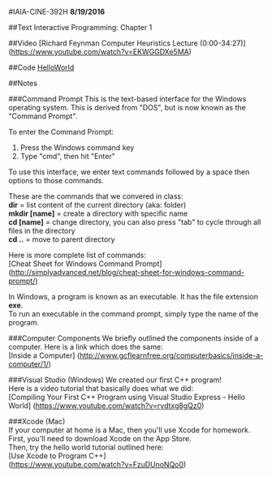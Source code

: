 #IAIA-CINE-392H
**8/19/2016**

##Text
Interactive Programming: Chapter 1   
  
##Video
[Richard Feynman Computer Heuristics Lecture (0:00-34:27)]      
(https://www.youtube.com/watch?v=EKWGGDXe5MA)  

##Code
[HelloWorld](../c++/001_HelloWorld/Source.cpp)

##Notes

###Command Prompt
This is the text-based interface for the Windows operating system. This is derived from "DOS", but is now known as the "Command Prompt".  

To enter the Command Prompt:  
1. Press the Windows command key   
2. Type "cmd", then hit "Enter"  

To use this interface, we enter text commands followed by a space then options to those commands.  

These are the commands that we convered in class:  
**dir** = list content of the current directory (aka: folder)  
**mkdir [name]** = create a directory with specific name  
**cd [name]** = change directory, you can also press "tab" to cycle through all files in the directory  
**cd ..** = move to parent directory

Here is more complete list of commands:  
[Cheat Sheet for Windows Command Prompt]
(http://simplyadvanced.net/blog/cheat-sheet-for-windows-command-prompt/)

In Windows, a program is known as an executable. It has the file extension **exe**.  
To run an executable in the command prompt, simply type the name of the program.  

###Computer Components
We briefly outlined the components inside of a computer. Here is a link which does the same:  
[Inside a Computer]
(http://www.gcflearnfree.org/computerbasics/inside-a-computer/1/)   

###Visual Studio (Windows)
We created our first C++ program!  
Here is a video tutorial that basically does what we did:  
[Compiling Your First C++ Program using Visual Studio Express - Hello World]
(https://www.youtube.com/watch?v=rydtxg8gQz0)

###Xcode (Mac)  
If your computer at home is a Mac, then you'll use Xcode for homework.  
First, you'll need to download Xcode on the App Store.  
Then, try the hello world tutorial outlined here:  
[Use Xcode to Program C++]  
(https://www.youtube.com/watch?v=FzuDUnoNQo0)
